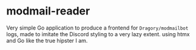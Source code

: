 # modmail-reader

Very simple Go application to produce a frontend for `Dragory/modmailbot` logs, made to imitate the Discord styling to a very lazy extent. using htmx and Go like the true hipster I am.
